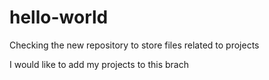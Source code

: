 # hello-world
Checking the new repository to store files related to projects

I would like to add my projects to this brach
